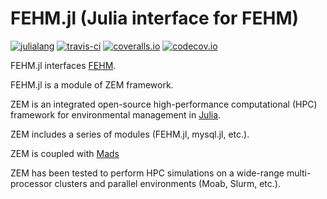 FEHM.jl (Julia interface for FEHM)
=======================================

[![julialang](http://pkg.julialang.org/badges/FEHM_0.5.svg)](http://pkg.julialang.org/?pkg=FEHM&ver=0.5)
[![travis-ci](https://travis-ci.org/zemjulia/FEHM.jl.svg?branch=master)](https://travis-ci.org/zemjulia/FEHM.jl)
[![coveralls.io](https://coveralls.io/repos/zemjulia/FEHM.jl/badge.svg?branch=master)](https://coveralls.io/r/zemjulia/FEHM.jl?branch=master)
[![codecov.io](http://codecov.io/github/zemjulia/FEHM.jl/coverage.svg?branch=master)](http://codecov.io/github/zemjulia/FEHM.jl?branch=master)

FEHM.jl interfaces [FEHM](http://fehm.lanl.gov).

FEHM.jl is a module of ZEM framework.

ZEM is an integrated open-source high-performance computational (HPC) framework for environmental management in [Julia](http://julialang.org).

ZEM includes a series of modules (FEHM.jl, mysql.jl, etc.).

ZEM is coupled with [Mads](http://mads.lanl.gov)

ZEM has been tested to perform HPC simulations on a wide-range multi-processor clusters and parallel environments (Moab, Slurm, etc.).